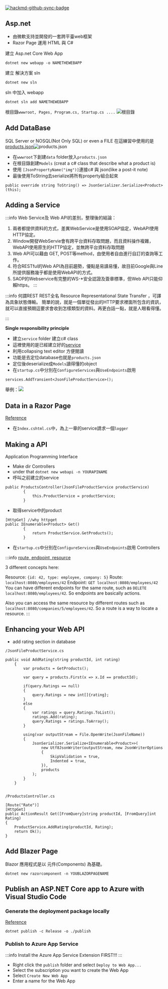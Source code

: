 [![hackmd-github-sync-badge](https://hackmd.io/8UnfF9-0SWaxdGlPDprWVg/badge)](https://hackmd.io/8UnfF9-0SWaxdGlPDprWVg)
## Asp.net
* 由微軟支持並開發的一套跨平臺web框架
* Razor Page 運用 HTML 與 C#

建立 Asp.net Core Web App 
```
dotnet new webapp -o NAMETHEWEBAPP
```
建立 解決方案 sln
```
dotnet new sln
```
sln 中加入 webapp

```
dotnet sln add NAMETHEWEBAPP
```

根目錄```wwwroot, Pages, Program.cs, Startup.cs ....```
![根目錄](https://i.imgur.com/SZDUsnB.png)

## Add DataBase
SQL Server or NOSQL(Not Only SQL)
or even a FILE
在這練習中使用的是[products.json](https://gist.github.com/bradygaster/3d1fcf43d1d1e73ea5d6c1b5aab40130#file-products-json)![products.json](https://i.imgur.com/CH1MSof.png)

* 在```wwwroot```下創建```data``` folder放入```products.json```
* 在根目錄創建```Models``` (creat a c# class that describe what a product is)
* 使用 ```[JsonPropertyName("img")]```連接c# 與 json(like a post-it note)
* 最後使用ToString去serialize將所有property組合起來
```
public override string ToString() => JsonSerializer.Serialize<Product>(this);
```
## Adding a Service
:::info 
Web Service及 Web API的差別，整理後的結論：
1. 兩者都提供資料的方式，差異WebService是使用SOAP協定，WebAPI使用HTTP協定。
2. Window開發WebServie會有跨平台資料存取問題，而且資料操作複雜，WebAPI使用原生的HTTP協定，並無跨平台資料存取問題
3. Web API可以藉由 GET, POST等method，由使用者自由進行自訂的查詢等工作。
4. 符合RESTful的Web API為目前趨勢，優點是易讀易懂，故目前Google與Line所提供服務幾乎都是使用WebAPI的方式。
5. SAOP的Webservice有完整的WS-*安全認證及簽章標準，但Web API只能仰賴https。
:::

:::info
何謂REST
REST全名 Resource Representational State Transfer ，可譯為具象狀態傳輸。
簡單的說，就是一個單從發出的HTTP要求裡面所包含的資訊，就可以直接預期這要求會收到怎樣類型的資料。再更白話一點，就是人眼看得懂。

:::

**Single responsibility principle**

* 建立```service``` folder 建立c# class
* 這裡使用的是已經建立好的[service](https://gist.github.com/bradygaster/3d1fcf43d1d1e73ea5d6c1b5aab40130#file-jsonfileproductservice-cs)
* 利用collapsing text editor 方便閱讀
* 功能是去定位database也就是```products.json```
* 定位後deserialize成```Models```讀得懂的object
* 在```startup.cs```中分別在```ConfigureServices```與```UseEndpoints```啟用
```
services.AddTransient<JsonFileProductService>();
```
舉例：![](https://i.imgur.com/Bht7SEX.png)

## Data in a Razor Page

[Reference](https://www.youtube.com/watch?v=aP02__gMLtw&list=PLdo4fOcmZ0oW8nviYduHq7bmKode-p8Wy&index=5&ab_channel=dotNET)

* 在```Index.cshtml.cs```中，為上一章的service請求一個```logger```


## Making a API
Application Programming Interface

* Make dir Controllers
* under that ```dotnet new webapi -n YOURAPINAME```
* 呼叫之前建立的service
```
public ProductsController(JsonFileProductService productService)
        {
            this.ProductService = productService;
        }
```
* 取得service中的product
```
[HttpGet] //why httpget
public IEnumerable<Product> Get()
        {
            return ProductService.GetProducts();
        }
```
* 在```startup.cs```中分別在```ConfigureServices```與```UseEndpoints```啟用 Controllers

:::info
[route, endpoint, resource](https://stackoverflow.com/questions/56075017/difference-between-route-and-endpoint)

3 different concepts here:

Resource: ```{id: 42, type: employee, company: 5}```
Route: ```localhost:8080/employees/42```
Endpoint: ```GET localhost:8080/employees/42```
You can have different endpoints for the same route, such as ```DELETE localhost:8080/employees/42```. So endpoints are basically actions.

Also you can access the same resource by different routes such as ```localhost:8080/companies/5/employees/42```. So a route is a way to locate a resource.
:::

## Enhancing your Web API
* add rating section in database
```
/JsonFileProductService.cs

public void AddRating(string productId, int rating)
    {
        var products = GetProducts();

        var query = products.First(x => x.Id == productId);

        if(query.Ratings == null)
        {
            query.Ratings = new int[]{rating};
        }
        else
        {
            var ratings = query.Ratings.ToList();
            ratings.Add(rating);
            query.Ratings = ratings.ToArray();
        }

        using(var outputStream = File.OpenWrite(JsonFileName))
        {
            JsonSerializer.Serialize<IEnumerable<Product>>(
                new Utf8JsonWriter(outputStream, new JsonWriterOptions
                {
                    SkipValidation = true,
                    Indented = true,
                }),
                products
            );
        }
    }
```
```

/ProductsController.cs

[Route("Rate")]
[HttpGet]
public ActionResult Get([FromQuery]string productId, [FromQuery]int Rating)
{
    ProductService.AddRating(productId, Rating);
    return Ok();
}
```







## Add Blazer Page
Blazor 應用程式是以 元件(Components)
為基礎。 

```dotnet new razorcomponent -n YOUBLAZORPAGENAME```










## Publish an ASP.NET Core app to Azure with Visual Studio Code
### Generate the deployment package locally

[Reference](https://docs.microsoft.com/zh-tw/aspnet/core/tutorials/publish-to-azure-webapp-using-vscode?view=aspnetcore-5.0)

```
dotnet publish -c Release -o ./publish
```
### Publish to Azure App Service

:::info
Install the Azure App Service Extension FIRST!!!
:::

* Right click the ```publish``` folder and select ```Deploy to Web App...```
* Select the subscription you want to create the Web App
* Select ```Create New Web App```
* Enter a name for the Web App